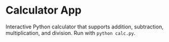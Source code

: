 # Calculator App
Interactive Python calculator that supports addition, subtraction, multiplication, and division. Run with `python calc.py`.

